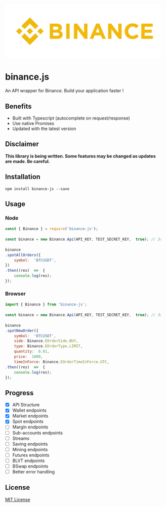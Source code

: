 ![Logo Binance](./docs/logo_binance.png)

# binance.js

An API wrapper for Binance. Build your application faster !

## Benefits

-  Built with Typescript (autocomplete on request/response)
-  Use native Promises
-  Updated with the latest version

## Disclaimer

**This library is being written. Some features may be changed as updates are made. Be careful.**

## Installation

	npm install binance-js --save

## Usage

### Node
```js
const { Binance } = require('binance-js');

const binance = new Binance.Api(API_KEY, TEST_SECRET_KEY,  true); // 3rd parameter is testMode. Set explicitly to false if you want to use Live API.

binance
.spotAllOrders({
   	symbol:  'BTCUSDT',
})
.then((res)  =>  {
	console.log(res);
});
```

### Browser
   
```js
import { Binance } from 'binance-js';

const binance = new Binance.Api(API_KEY, TEST_SECRET_KEY,  true); // 3rd parameter is testMode. Set explicitly to false if you want to use Live API.

binance
.spotNewOrder({
	symbol:  'BTCUSDT',
	side: Binance.EOrderSide.BUY,
	type: Binance.EOrderType.LIMIT,
	quantity:  0.01,
	price:  1000,
	timeInForce: Binance.EOrderTimeInForce.GTC,
.then((res)  =>  {
	console.log(res);
});
```

## Progress

 - [x] API Structure
 - [x] Wallet endpoints
 - [x] Market endpoints
 - [x] Spot endpoints
 - [ ] Margin endpoints
 - [ ] Sub-accounts endpoints
 - [ ] Streams
 - [ ] Saving endpoints
 - [ ] Mining endpoints
 - [ ] Futures endpoints
 - [ ] BLVT endpoints
 - [ ] BSwap endpoints
 - [ ] Better error handling

## License

[MIT License](LICENSE)